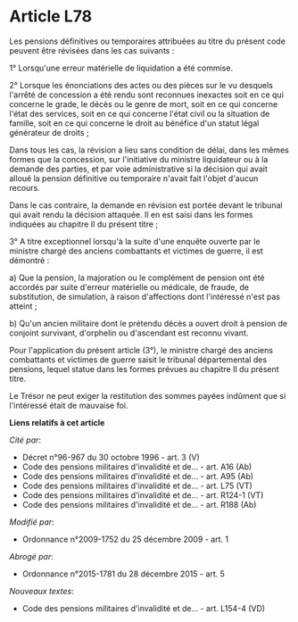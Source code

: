 # Article L78

Les pensions définitives ou temporaires attribuées au titre du présent code peuvent être révisées dans les cas suivants : 

1° Lorsqu'une erreur matérielle de liquidation a été commise. 

2° Lorsque les énonciations des actes ou des pièces sur le vu desquels l'arrêté de concession a été rendu sont reconnues
inexactes soit en ce qui concerne le grade, le décès ou le genre de mort, soit en ce qui concerne l'état des services, soit
en ce qui concerne l'état civil ou la situation de famille, soit en ce qui concerne le droit au bénéfice d'un statut légal
générateur de droits ; 

Dans tous les cas, la révision a lieu sans condition de délai, dans les mêmes formes que la concession, sur l'initiative du
ministre liquidateur ou à la demande des parties, et par voie administrative si la décision qui avait alloué la pension
définitive ou temporaire n'avait fait l'objet d'aucun recours. 

Dans le cas contraire, la demande en révision est portée devant le tribunal qui avait rendu la décision attaquée. Il en est
saisi dans les formes indiquées au chapitre II du présent titre ; 

3° A titre exceptionnel lorsqu'à la suite d'une enquête ouverte par le            ministre chargé des anciens combattants et
victimes de guerre, il est démontré : 

a) Que la pension, la majoration ou le complément de pension ont été accordés par suite d'erreur matérielle ou médicale, de
fraude, de substitution, de simulation, à raison d'affections dont l'intéressé n'est pas atteint ; 

b) Qu'un ancien militaire dont le prétendu décès a ouvert droit à pension de conjoint survivant, d'orphelin ou d'ascendant
est reconnu vivant. 

Pour l'application du présent article (3°), le            ministre chargé des anciens combattants et victimes de guerre
saisit le tribunal départemental des pensions, lequel statue dans les formes prévues au chapitre II du présent titre. 

Le Trésor ne peut exiger la restitution des sommes payées indûment que si l'intéressé était de mauvaise foi.

**Liens relatifs à cet article**

_Cité par_:

  - Décret n°96-967 du 30 octobre 1996 - art. 3 (V)
  - Code des pensions militaires d'invalidité et de... - art. A16 (Ab)
  - Code des pensions militaires d'invalidité et de... - art. A95 (Ab)
  - Code des pensions militaires d'invalidité et de... - art. L75 (VT)
  - Code des pensions militaires d'invalidité et de... - art. R124-1 (VT)
  - Code des pensions militaires d'invalidité et de... - art. R188 (Ab)

_Modifié par_:

  - Ordonnance n°2009-1752 du 25 décembre 2009 - art. 1

_Abrogé par_:

  - Ordonnance n°2015-1781 du 28 décembre 2015 - art. 5

_Nouveaux textes_:

  - Code des pensions militaires d'invalidité et de... - art. L154-4 (VD)
